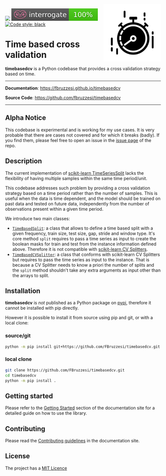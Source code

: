 <img src="docs/img/timebasedcv-logo.svg" width=185 height=185 align="right">

![](https://img.shields.io/github/license/FBruzzesi/timebasedcv)
<img src ="docs/img/interrogate-shield.svg">
[![Code style: black](https://img.shields.io/badge/code%20style-black-000000.svg)](https://github.com/psf/black)

# Time based cross validation

**timebasedcv** is a Python codebase that provides a cross validation strategy based on time.

---

**Documentation**: https://fbruzzesi.github.io/timebasedcv

**Source Code**: https://github.com/fbruzzesi/timebasedcv

---

## Alpha Notice

This codebase is experimental and is working for my use cases. It is very probable that there are cases not covered and for which it breaks (badly). If you find them, please feel free to open an issue in the [issue page](https://github.com/FBruzzesi/timebasedcv/issues) of the repo.


## Description

The current implementation of [scikit-learn TimeSeriesSplit](https://scikit-learn.org/stable/modules/generated/sklearn.model_selection.TimeSeriesSplit.html) lacks the flexibility of having multiple samples within the same time period/unit.

This codebase addresses such problem by providing a cross validation strategy based on a time period rather than the number of samples. This is useful when the data is time dependent, and the model should be trained on past data and tested on future data, independently from the number of observations present within a given time period.

We introduce two main classes:

- [`TimeBasedSplit`](api/timebasedsplit/#timebasedcv.timebasedsplit.TimeBasedSplit): a class that allows to define a time based split with a given frequency, train size, test size, gap, stride and window type. It's core method `split` requires to pass a time series as input to create the boolean masks for train and test from the instance information defined above. Therefore it is not compatible with [scikit-learn CV Splitters](https://scikit-learn.org/stable/common_pitfalls.html#id3).
- [`TimeBasedCVSplitter`](api/timebasedsplit/#timebasedcv.timebasedsplit.TimeBasedCVSplitter): a class that conforms with scikit-learn CV Splitters but requires to pass the time series as input to the instance. That is because a CV Splitter needs to know a priori the number of splits and the `split` method shouldn't take any extra arguments as input other than the arrays to split.


## Installation

**timebasedcv** is _not_ published as a Python package on [pypi](https://pypi.org/), therefore it cannot be installed with pip directly.

However it is possible to install it from source using pip and git, or with a local clone:

### source/git

```bash
python -m pip install git+https://github.com/FBruzzesi/timebasedcv.git
```

### local clone

```bash
git clone https://github.com/FBruzzesi/timebasedcv.git
cd timebasedcv
python -m pip install .
```

## Getting started

Please refer to the [Getting Started](https://fbruzzesi.github.io/timebasedcv/getting-started/) section of the documentation site for a detailed guide on how to use the library.

## Contributing

Please read the [Contributing guidelines](https://fbruzzesi.github.io/deczoo/contribute/) in the documentation site.

## License

The project has a [MIT Licence](https://github.com/FBruzzesi/timebasedcv/blob/main/LICENSE)

